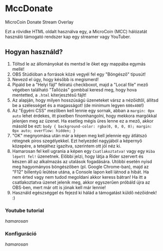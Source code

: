 # MccDonate
MicroCoin Donate Stream Overlay

Ezt a rövidke HTML oldalt használva egy, a MicroCoin (MCC) hálózatát használó támogató rendszer kap egy streamer vagy YouTuber.

## Hogyan használd?

1. Töltsd le az állományokat és mentsd le őket egy mappába egymás mellé!
2. OBS Stúdióban a források közé vegyél fel egy "Böngésző" típusút!
3. Nevezd el úgy, hogy később is megismerd!
4. Pipáld be a "Helyi fájl" felíratú checkboxot, majd a "Local file" mező végében található "Tallózás" gombbal keresd meg, hogy hova mentetted, a `.html` kiterjesztésű fájlt!
5. Az alapján, hogy milyen hosszúságú üzeneteket vársz a nézőidtől, állítsd be a szélességet és a magasságot! (de minimum legyen `600x400`!)
6. Az "Egyéni CSS" mezőben kell lennie egy sornak, abban a `margin: 0px auto` lehet érdekes, itt pixelben finomhangolni, hogy mekkora margókkal jelenjen meg az üzenet. Ha esetleg mégis üres lenne ez a mező, akkor másold be ezt:
`body { background-color: rgba(0, 0, 0, 0); margin: 0px auto; overflow: hidden; }`
7. "OK" megnyomása után már a képen meg kell jelennie egy átlátszó rétegnek piros szegélyekkel. Ezt helyezdel nagyjából a képernyő közepére, a tetejéhez igazítva, szerintem ott jól néz ki.
8. Hamarosan fel kell ugrania a képen egy `Csatlakoztatva!` vagy egy `Hiba lépett fel!` üzenetnek. Előbbi jelzi, hogy látja a Rider szervert és készen áll az alkalmazás az utalások fogadására. Utóbbi esetén nyisd meg hagyományos böngészőben (pl. Google Chrome-ban), majd az "F12" billentyű leütése utána, a Console lapon kell látnod a hibát. Ha nem érted vagy nem tudod megoldani akkor keress bátran! Ha itt a csatlakoztatva üzenet jelenik meg, akkor egyszerűen próbáld újra az OBS-ben, mert már ott is jónak kell már lennie!
9. Használd egészséggel és fejezd ki hálád a támogatást küldő nézőidnek! :)

### Youtube tutorial
_hamarosan_

### Konfiguráció
_hamarosan_
